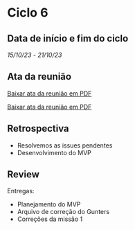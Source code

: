 # Ciclo 6

## Data de início e fim do ciclo

*15/10/23* - *21/10/23*

## Ata da reunião

[Baixar ata da reunião em PDF](../atas/16_10_Ata.docx.pdf)

[Baixar ata da reunião em PDF](../atas/18_10%20Ata%20.docx.pdf)

## Retrospectiva

- Resolvemos as issues pendentes
- Desenvolvimento do MVP

## Review

Entregas:
- Planejamento do MVP
- Arquivo de correção do Gunters
- Correções da missão 1